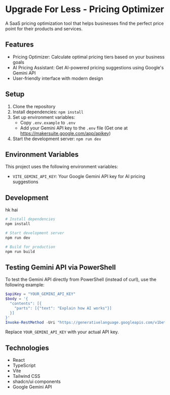 # Upgrade For Less - Pricing Optimizer

A SaaS pricing optimization tool that helps businesses find the perfect price point for their products and services.

## Features

- Pricing Optimizer: Calculate optimal pricing tiers based on your business goals
- AI Pricing Assistant: Get AI-powered pricing suggestions using Google's Gemini API
- User-friendly interface with modern design

## Setup

1. Clone the repository
2. Install dependencies: `npm install`
3. Set up environment variables:
   - Copy `.env.example` to `.env`
   - Add your Gemini API key to the `.env` file (Get one at https://makersuite.google.com/app/apikey)
4. Start the development server: `npm run dev`

## Environment Variables

This project uses the following environment variables:

- `VITE_GEMINI_API_KEY`: Your Google Gemini API key for AI pricing suggestions

## Development
hk hai  
```powershell
# Install dependencies
npm install

# Start development server
npm run dev

# Build for production
npm run build
```

## Testing Gemini API via PowerShell

To test the Gemini API directly from PowerShell (instead of curl), use the following example:

```powershell
$apiKey = "YOUR_GEMINI_API_KEY"
$body = '{
  "contents": [{
    "parts": [{"text": "Explain how AI works"}]
  }]
}'
Invoke-RestMethod -Uri "https://generativelanguage.googleapis.com/v1beta/models/gemini-2.0-flash:generateContent?key=$apiKey" -Method Post -ContentType "application/json" -Body $body
```

Replace `YOUR_GEMINI_API_KEY` with your actual API key.

## Technologies

- React
- TypeScript
- Vite
- Tailwind CSS
- shadcn/ui components
- Google Gemini API

